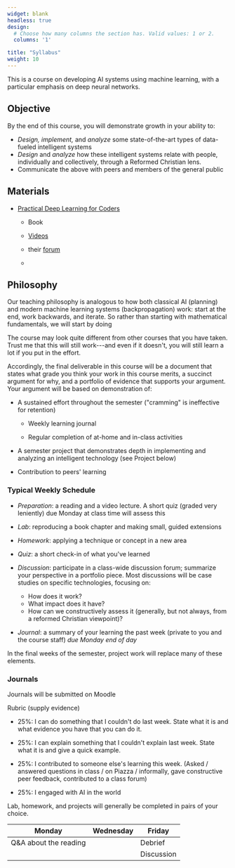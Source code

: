 ```yaml
---
widget: blank
headless: true
design:
  # Choose how many columns the section has. Valid values: 1 or 2.
  columns: '1'

title: "Syllabus"
weight: 10
---
```


This is a course on developing AI systems using machine learning, with a particular emphasis on deep neural networks.

## Objective

By the end of this course, you will demonstrate growth in your ability to:

-   *Design, implement,* and *analyze* some state-of-the-art types of data-fueled intelligent systems
-   *Design* and *analyze* how these intelligent systems relate with people, individually and collectively, through a Reformed Christian lens.
-   Communicate the above with peers and members of the general public

## Materials

-   [Practical Deep Learning for Coders](https://course.fast.ai/)

    -   Book

    -   [Videos](https://course.fast.ai/videos/?lesson=1)

    -   their [forum](https://forums.fast.ai/c/part1-v4/46)

    -   

## Philosophy

Our teaching philosophy is analogous to how both classical AI (planning) and modern machine learning systems (backpropagation) work: start at the end, work backwards, and iterate. So rather than starting with mathematical fundamentals, we will start by doing

The course may look quite different from other courses that you have taken. Trust me that this will still work---and even if it doesn't, you will still learn a lot if you put in the effort.

Accordingly, the final deliverable in this course will be a document that states what grade you think your work in this course merits, a succinct argument for why, and a portfolio of evidence that supports your argument. Your argument will be based on demonstration of:

-   A sustained effort throughout the semester ("cramming" is ineffective for retention)

    -   Weekly learning journal

    -   Regular completion of at-home and in-class activities

-   A semester project that demonstrates depth in implementing and analyzing an intelligent technology (see Project below)

-   Contribution to peers' learning

### Typical Weekly Schedule

-   *Preparation*: a reading and a video lecture. A short quiz (graded very leniently) due Monday at class time will assess this

-   *Lab*: reproducing a book chapter and making small, guided extensions

-   *Homework*: applying a technique or concept in a new area

-   *Quiz*: a short check-in of what you've learned

-   *Discussion*: participate in a class-wide discussion forum; summarize your perspective in a portfolio piece. Most discussions will be case studies on specific technologies, focusing on:

    -   How does it work?
    -   What impact does it have?
    -   How can we constructively assess it (generally, but not always, from a reformed Christian viewpoint)?

-   *Journal*: a summary of your learning the past week (private to you and the course staff) *due Monday end of day*

In the final weeks of the semester, project work will replace many of these elements.

### Journals

Journals will be submitted on Moodle

Rubric (supply evidence)

-   25%: I can do something that I couldn't do last week. State what it is and what evidence you have that you can do it.

-   25%: I can explain something that I couldn't explain last week. State what it is and give a quick example.

-   25%: I contributed to someone else's learning this week. (Asked / answered questions in class / on Piazza / informally, gave constructive peer feedback, contributed to a class forum)

-   25%: I engaged with AI in the world

Lab, homework, and projects will generally be completed in pairs of your choice.

| Monday                | Wednesday | Friday     |
|-----------------------|-----------|------------|
| Q&A about the reading |           | Debrief    |
|                       |           | Discussion |
